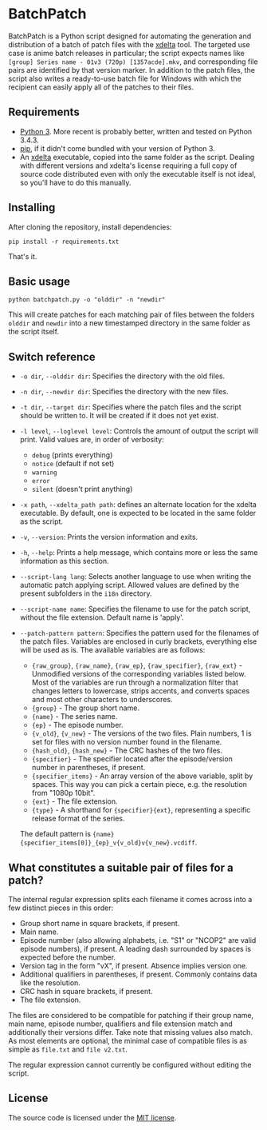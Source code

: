 BatchPatch
==========

BatchPatch is a Python script designed for automating the generation and distribution of a batch of patch files with
the [xdelta](https://github.com/jmacd/xdelta) tool. The targeted use case is anime batch releases in particular; the
script expects names like `[group] Series name - 01v3 (720p) [1357acde].mkv`, and corresponding file pairs are
identified by that version marker. In addition to the patch files, the script also writes a ready-to-use batch file
for Windows with which the recipient can easily apply all of the patches to their files.

## Requirements

*   [Python 3](https://www.python.org/downloads/). More recent is probably better, written and tested on Python 3.4.3.
*   [pip](https://pip.pypa.io/en/latest/installing.html), if it didn't come bundled with your version of Python 3.
*   An [xdelta](https://github.com/jmacd/xdelta) executable, copied into the same folder as the script.
    Dealing with different versions and xdelta's license requiring a full copy of source code distributed even with
    only the executable itself is not ideal, so you'll have to do this manually.

## Installing
After cloning the repository, install dependencies:

```pip install -r requirements.txt```

That's it.

## Basic usage
```python batchpatch.py -o "olddir" -n "newdir"```

This will create patches for each matching pair of files between the folders `olddir` and `newdir` into a new 
timestamped directory in the same folder as the script itself.

## Switch reference
*   `-o dir`, `--olddir dir`: Specifies the directory with the old files.
*   `-n dir`, `--newdir dir`: Specifies the directory with the new files.
*   `-t dir`, `--target dir`: Specifies where the patch files and the script should be written to. It will be created
    if it does not yet exist.
*   `-l level`, `--loglevel level`: Controls the amount of output the script will print.
    Valid values are, in order of verbosity:
    * `debug` (prints everything)
    * `notice` (default if not set)
    * `warning`
    * `error`
    * `silent` (doesn't print anything)
*   `-x path`, `--xdelta_path path`: defines an alternate location for the xdelta executable. By default, one is
    expected to be located in the same folder as the script.
*   `-v`, `--version`: Prints the version information and exits.
*   `-h`, `--help`: Prints a help message, which contains more or less the same information as this section.
*   `--script-lang lang`: Selects another language to use when writing the automatic patch applying script.
    Allowed values are defined by the present subfolders in the `i18n` directory.
*   `--script-name name`: Specifies the filename to use for the patch script, without the file extension.
    Default name is 'apply'.
*   `--patch-pattern pattern`: Specifies the pattern used for the filenames of the patch files. Variables are enclosed
    in curly brackets, everything else will be used as is. The available variables are as follows:
    * `{raw_group}`, `{raw_name}`, `{raw_ep}`, `{raw_specifier}`, `{raw_ext}` - Unmodified versions of the
      corresponding variables listed below. Most of the variables are run through a normalization filter that
      changes letters to lowercase, strips accents, and converts spaces and most other characters to underscores.
    * `{group}` - The group short name.
    * `{name}` - The series name.
    * `{ep}` - The episode number.
    * `{v_old}`, `{v_new}` - The versions of the two files. Plain numbers, 1 is set for files with no version number
      found in the filename.
    * `{hash_old}`, `{hash_new}` - The CRC hashes of the two files.
    * `{specifier}` - The specifier located after the episode/version number in parentheses, if present.
    * `{specifier_items}` - An array version of the above variable, split by spaces. This way you can pick a certain
      piece, e.g. the resolution from "1080p 10bit".
    * `{ext}` - The file extension.
    * `{type}` - A shorthand for `{specifier}{ext}`, representing a specific release format of the series.
    
    The default pattern is `{name}{specifier_items[0]}_{ep}_v{v_old}v{v_new}.vcdiff`.

## What constitutes a suitable pair of files for a patch?
The internal regular expression splits each filename it comes across into a few distinct pieces in this order:

*   Group short name in square brackets, if present.
*   Main name.
*   Episode number (also allowing alphabets, i.e. "S1" or "NCOP2" are valid episode numbers), if present. A leading dash
    surrounded by spaces is expected before the number.
*   Version tag in the form "vX", if present. Absence implies version one.
*   Additional qualifiers in parentheses, if present. Commonly contains data like the resolution.
*   CRC hash in square brackets, if present.
*   The file extension.

The files are considered to be compatible for patching if their group name, main name, episode number, qualifiers and
file extension match and additionally their versions differ. Take note that missing values also match. As most elements
are optional, the minimal case of compatible files is as simple as `file.txt` and `file v2.txt`.

The regular expression cannot currently be configured without editing the script.

## License
The source code is licensed under the [MIT license](http://opensource.org/licenses/MIT).
